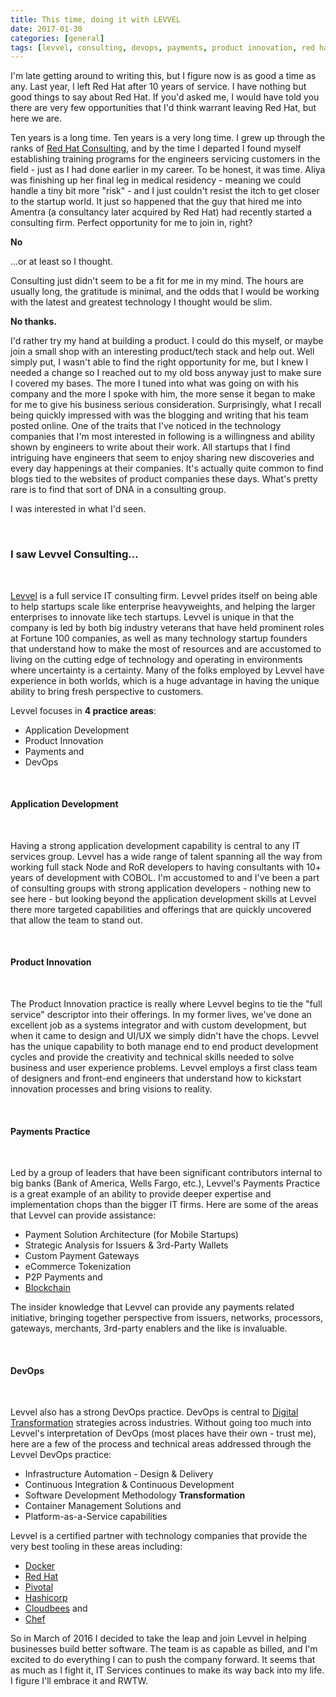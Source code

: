 ```yaml
---
title: This time, doing it with LEVVEL
date: 2017-01-30
categories: [general]
tags: [levvel, consulting, devops, payments, product innovation, red hat, docker, hashicorp, chef]
---
```


I'm late getting around to writing this, but I figure now is as good a time as any. Last year, I left Red Hat after 10 years of service. I have nothing but good things to say about Red Hat. If you'd asked me, I would have told you there are very few opportunities that I'd think warrant leaving Red Hat, but here we are.

Ten years is a long time. Ten years is a very long time. I grew up through the ranks of [Red Hat Consulting](https://www.redhat.com/en/services/consulting), and by the time I departed I found myself establishing training programs for the engineers servicing customers in the field - just as I had done earlier in my career. To be honest, it was time. Aliya was finishing up her final leg in medical residency - meaning we could handle a tiny bit more "risk" - and I just couldn't resist the itch to get closer to the startup world. It just so happened that the guy that hired me into Amentra (a consultancy later acquired by Red Hat) had recently started a consulting firm. Perfect opportunity for me to join in, right?

**No**

...or at least so I thought.

Consulting just didn't seem to be a fit for me in my mind. The hours are usually long, the gratitude is minimal, and the odds that I would be working with the latest and greatest technology I thought would be slim.

**No thanks.**

I'd rather try my hand at building a product. I could do this myself, or maybe join a small shop with an interesting product/tech stack and help out. Well simply put, I wasn't able to find the right opportunity for me, but I knew I needed a change so I reached out to my old boss anyway just to make sure I covered my bases. The more I tuned into what was going on with his company and the more I spoke with him, the more sense it began to make for me to give his business serious consideration. Surprisingly, what I recall being quickly impressed with was the blogging and writing that his team posted online. One of the traits that I've noticed in the technology companies that I'm most interested in following is a willingness and ability shown by engineers to write about their work. All startups that I find intriguing have engineers that seem to enjoy sharing new discoveries and every day happenings at their companies. It's actually quite common to find blogs tied to the websites of product companies these days. What's pretty rare is to find that sort of DNA in a consulting group.

I was interested in what I'd seen.

<br/>

### **I saw Levvel Consulting...**
<br/>

[Levvel](http://levvel.io) is a full service IT consulting firm. Levvel prides itself on being able to help startups scale like enterprise heavyweights, and helping the larger enterprises to innovate like tech startups. Levvel is unique in that the company is led by both big industry veterans that have held prominent roles at Fortune 100 companies, as well as many technology startup founders that understand how to make the most of resources and are accustomed to living on the cutting edge of technology and operating in environments where uncertainty is a certainty. Many of the folks employed by Levvel have experience in both worlds, which is a huge advantage in having the unique ability to bring fresh perspective to customers.

Levvel focuses in **4 practice areas**:

  * Application Development
  * Product Innovation
  * Payments and
  * DevOps

<br/>

#### **Application Development**
<br/>

Having a strong application development capability is central to any IT services group. Levvel has a wide range of talent spanning all the way from working full stack Node and RoR developers to having consultants with 10+ years of development with COBOL. I'm accustomed to and I've been a part of consulting groups with strong application developers - nothing new to see here - but looking beyond the application development skills at Levvel there more targeted capabilities and offerings that are quickly uncovered that allow the team to stand out.

<br/>

#### **Product Innovation**
<br/>

The Product Innovation practice is really where Levvel begins to tie the "full service" descriptor into their offerings. In my former lives, we've done an excellent job as a systems integrator and with custom development, but when it came to design and UI/UX we simply didn't have the chops. Levvel has the unique capability to both manage end to end product development cycles and provide the creativity and technical skills needed to solve business and user experience problems. Levvel employs a first class team of designers and front-end engineers that understand how to kickstart innovation processes and bring visions to reality.

<br/>

#### **Payments Practice**
<br/>

Led by a group of leaders that have been significant contributors internal to big banks (Bank of America, Wells Fargo, etc.), Levvel's Payments Practice is a great example of an ability to provide deeper expertise and implementation chops than the bigger IT firms. Here are some of the areas that Levvel can provide assistance:

  * Payment Solution Architecture (for Mobile Startups)
  * Strategic Analysis for Issuers & 3rd-Party Wallets
  * Custom Payment Gateways
  * eCommerce Tokenization
  * P2P Payments and
  * [Blockchain](http://www.levvel.io/blog-post/solving-problems-with-blockchain)

The insider knowledge that Levvel can provide any payments related initiative, bringing together perspective from issuers, networks, processors, gateways, merchants, 3rd-party enablers and the like is invaluable.

<br/>

#### **DevOps**
<br/>

Levvel also has a strong DevOps practice. DevOps is central to [Digital Transformation](http://www.levvel.io/blog-post/enterprises-and-the-digital-revolution) strategies across industries. Without going too much into Levvel's interpretation of DevOps (most places have their own - trust me), here are a few of the process and technical areas addressed through the Levvel DevOps practice:

  * Infrastructure Automation - Design & Delivery
  * Continuous Integration & Continuous Development
  * Software Development Methodology **Transformation**
  * Container Management Solutions and
  * Platform-as-a-Service capabilities

Levvel is a certified partner with technology companies that provide the very best tooling in these areas including:

  * [Docker](https://www.docker.com/)
  * [Red Hat](https://www.redhat.com/en)
  * [Pivotal](https://pivotal.io/)
  * [Hashicorp](https://www.hashicorp.com/)
  * [Cloudbees](https://www.cloudbees.com/) and
  * [Chef](https://www.chef.io/)

So in March of 2016 I decided to take the leap and join Levvel in helping businesses build better software. The team is as capable as billed, and I'm excited to do everything I can to push the company forward. It seems that as much as I fight it, IT Services continues to make its way back into my life. I figure I'll embrace it and RWTW.
